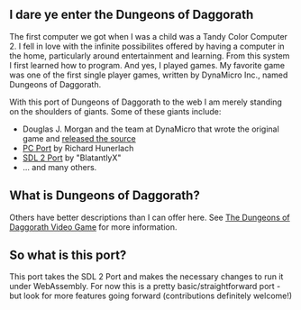 ## I dare ye enter the Dungeons of Daggorath

The first computer we got when I was a child was a Tandy Color Computer 2.  I fell in love with the infinite possibilites offered by having a computer in the home, particularly around entertainment and learning.  From this system I first learned how to program.  And yes, I played games.  My favorite game was one of the first single player games, written by DynaMicro Inc., named Dungeons of Daggorath.

With this port of Dungeons of Daggorath to the web I am merely standing on the shoulders of giants.  Some of these giants include:

* Douglas J. Morgan and the team at DynaMicro that wrote the original game and [released the source](http://frodpod.tripod.com/lisence.html)
* [PC Port](https://github.com/jamieleecho/DungeonsOfDaggorath/tree/master/Dungeons%20of%20Daggorath) by Richard Hunerlach
* [SDL 2 Port](https://github.com/BlatantlyX/DungeonsOfDaggorath) by "BlatantlyX"
* ... and many others.

## What is Dungeons of Daggorath?

Others have better descriptions than I can offer here.  See [The Dungeons of Daggorath Video Game](http://iloveglory.freehostia.com/daggorath/index.html) for more information.

## So what is this port?

This port takes the SDL 2 Port and makes the necessary changes to run it under WebAssembly.  For now this is a pretty basic/straightforward port - but look for more features going forward (contributions definitely welcome!)

